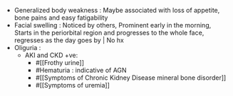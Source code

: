 - Generalized body weakness : Maybe associated with loss of appetite, bone pains and easy fatigability
- Facial swelling : Noticed by others, Prominent early in the morning, Starts in the periorbital region and progresses to the whole face, regresses as the day goes by | No hx
- Oliguria :
	- AKI and CKD +ve:
		- #[[Frothy urine]]
		- #Hematuria : indicative of AGN
		- #[[Symptoms of Chronic Kidney Disease mineral bone disorder]]
		- #[[Symptoms of uremia]]